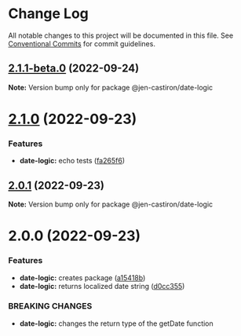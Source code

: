 # Change Log

All notable changes to this project will be documented in this file.
See [Conventional Commits](https://conventionalcommits.org) for commit guidelines.

## [2.1.1-beta.0](https://github.com/jen-castiron/monorepo-test/compare/@jen-castiron/date-logic@2.1.0...@jen-castiron/date-logic@2.1.1-beta.0) (2022-09-24)

**Note:** Version bump only for package @jen-castiron/date-logic





# [2.1.0](https://github.com/jen-castiron/monorepo-test/compare/@jen-castiron/date-logic@2.0.1...@jen-castiron/date-logic@2.1.0) (2022-09-23)


### Features

* **date-logic:** echo tests ([fa265f6](https://github.com/jen-castiron/monorepo-test/commit/fa265f6d8c2f0524c24de0a1ecc9ad69fca74170))





## [2.0.1](https://github.com/jen-castiron/monorepo-test/compare/@jen-castiron/date-logic@2.0.0...@jen-castiron/date-logic@2.0.1) (2022-09-23)

**Note:** Version bump only for package @jen-castiron/date-logic





# 2.0.0 (2022-09-23)


### Features

* **date-logic:** creates package ([a15418b](https://github.com/jen-castiron/monorepo-test/commit/a15418b0d9610cf45a45e1b039b0417d132990fb))
* **date-logic:** returns localized date string ([d0cc355](https://github.com/jen-castiron/monorepo-test/commit/d0cc3559a5f6e1b2e4b2c5450016578aa3b8ee30))


### BREAKING CHANGES

* **date-logic:** changes the return type of the getDate function
